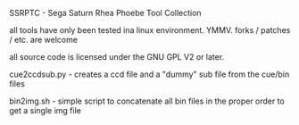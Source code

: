 SSRPTC - Sega Saturn Rhea Phoebe Tool Collection

all tools have only been tested ina linux environment. YMMV. forks / patches / etc. are welcome

all source code is licensed under the GNU GPL V2 or later. 

cue2ccdsub.py - creates a ccd file and a "dummy" sub file from the cue/bin files

bin2img.sh - simple script to concatenate all bin files in the proper order to get a single img file

